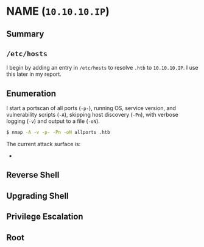 # NAME (`10.10.10.IP`)

## Summary

## `/etc/hosts`

I begin by adding an entry in `/etc/hosts` to resolve `.htb` to `10.10.10.IP`. I use this later in my report.

## Enumeration

I start a portscan of all ports (`-p-`), running OS, service version, and vulnerability scripts (`-A`), skipping host discovery (`-Pn`), with verbose logging (`-v`) and output to a file (`-oN`).

```bash
$ nmap -A -v -p- -Pn -oN allports .htb

```

The current attack surface is:

-

## Reverse Shell

## Upgrading Shell

## Privilege Escalation

## Root
